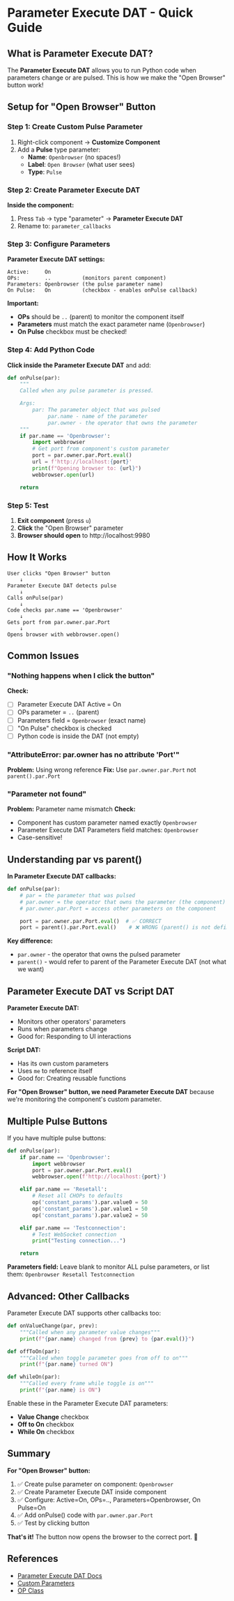 # Parameter Execute DAT - Quick Guide

## What is Parameter Execute DAT?

The **Parameter Execute DAT** allows you to run Python code when parameters change or are pulsed. This is how we make the "Open Browser" button work!

## Setup for "Open Browser" Button

### Step 1: Create Custom Pulse Parameter

1. Right-click component → **Customize Component**
2. Add a **Pulse** type parameter:
   - **Name**: `Openbrowser` (no spaces!)
   - **Label**: `Open Browser` (what user sees)
   - **Type**: `Pulse`

### Step 2: Create Parameter Execute DAT

**Inside the component:**

1. Press `Tab` → type "parameter" → **Parameter Execute DAT**
2. Rename to: `parameter_callbacks`

### Step 3: Configure Parameters

**Parameter Execute DAT settings:**

```
Active:     On
OPs:        ..          (monitors parent component)
Parameters: Openbrowser (the pulse parameter name)
On Pulse:   On          (checkbox - enables onPulse callback)
```

**Important:**
- **OPs** should be `..` (parent) to monitor the component itself
- **Parameters** must match the exact parameter name (`Openbrowser`)
- **On Pulse** checkbox must be checked!

### Step 4: Add Python Code

**Click inside the Parameter Execute DAT** and add:

```python
def onPulse(par):
	"""
	Called when any pulse parameter is pressed.

	Args:
		par: The parameter object that was pulsed
			 par.name - name of the parameter
			 par.owner - the operator that owns the parameter
	"""
	if par.name == 'Openbrowser':
		import webbrowser
		# Get port from component's custom parameter
		port = par.owner.par.Port.eval()
		url = f'http://localhost:{port}'
		print(f"Opening browser to: {url}")
		webbrowser.open(url)

	return
```

### Step 5: Test

1. **Exit component** (press `u`)
2. **Click** the "Open Browser" parameter
3. **Browser should open** to http://localhost:9980

## How It Works

```
User clicks "Open Browser" button
    ↓
Parameter Execute DAT detects pulse
    ↓
Calls onPulse(par)
    ↓
Code checks par.name == 'Openbrowser'
    ↓
Gets port from par.owner.par.Port
    ↓
Opens browser with webbrowser.open()
```

## Common Issues

### "Nothing happens when I click the button"

**Check:**
- [ ] Parameter Execute DAT Active = On
- [ ] OPs parameter = `..` (parent)
- [ ] Parameters field = `Openbrowser` (exact name)
- [ ] "On Pulse" checkbox is checked
- [ ] Python code is inside the DAT (not empty)

### "AttributeError: par.owner has no attribute 'Port'"

**Problem:** Using wrong reference
**Fix:** Use `par.owner.par.Port` not `parent().par.Port`

### "Parameter not found"

**Problem:** Parameter name mismatch
**Check:**
- Component has custom parameter named exactly `Openbrowser`
- Parameter Execute DAT Parameters field matches: `Openbrowser`
- Case-sensitive!

## Understanding par vs parent()

**In Parameter Execute DAT callbacks:**

```python
def onPulse(par):
    # par = the parameter that was pulsed
    # par.owner = the operator that owns the parameter (the component)
    # par.owner.par.Port = access other parameters on the component

    port = par.owner.par.Port.eval()  # ✅ CORRECT
    port = parent().par.Port.eval()    # ❌ WRONG (parent() is not defined here)
```

**Key difference:**
- `par.owner` - the operator that owns the pulsed parameter
- `parent()` - would refer to parent of the Parameter Execute DAT (not what we want)

## Parameter Execute DAT vs Script DAT

**Parameter Execute DAT:**
- Monitors other operators' parameters
- Runs when parameters change
- Good for: Responding to UI interactions

**Script DAT:**
- Has its own custom parameters
- Uses `me` to reference itself
- Good for: Creating reusable functions

**For "Open Browser" button, we need Parameter Execute DAT** because we're monitoring the component's custom parameter.

## Multiple Pulse Buttons

If you have multiple pulse buttons:

```python
def onPulse(par):
    if par.name == 'Openbrowser':
        import webbrowser
        port = par.owner.par.Port.eval()
        webbrowser.open(f'http://localhost:{port}')

    elif par.name == 'Resetall':
        # Reset all CHOPs to defaults
        op('constant_params').par.value0 = 50
        op('constant_params').par.value1 = 50
        op('constant_params').par.value2 = 50

    elif par.name == 'Testconnection':
        # Test WebSocket connection
        print("Testing connection...")

    return
```

**Parameters field:** Leave blank to monitor ALL pulse parameters, or list them: `Openbrowser Resetall Testconnection`

## Advanced: Other Callbacks

Parameter Execute DAT supports other callbacks too:

```python
def onValueChange(par, prev):
    """Called when any parameter value changes"""
    print(f"{par.name} changed from {prev} to {par.eval()}")

def offToOn(par):
    """Called when toggle parameter goes from off to on"""
    print(f"{par.name} turned ON")

def whileOn(par):
    """Called every frame while toggle is on"""
    print(f"{par.name} is ON")
```

Enable these in the Parameter Execute DAT parameters:
- **Value Change** checkbox
- **Off to On** checkbox
- **While On** checkbox

## Summary

**For "Open Browser" button:**

1. ✅ Create pulse parameter on component: `Openbrowser`
2. ✅ Create Parameter Execute DAT inside component
3. ✅ Configure: Active=On, OPs=.., Parameters=Openbrowser, On Pulse=On
4. ✅ Add onPulse() code with `par.owner.par.Port`
5. ✅ Test by clicking button

**That's it!** The button now opens the browser to the correct port. 🎉

## References

- [Parameter Execute DAT Docs](https://docs.derivative.ca/Parameter_Execute_DAT)
- [Custom Parameters](https://docs.derivative.ca/Custom_Parameters)
- [OP Class](https://docs.derivative.ca/OP_Class)

